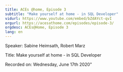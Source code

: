 ```yaml
---
title: ACEs @home, Episode 3
subtitle: "Make yourself at home - in SQL Developer"
vidurl: https://www.youtube.com/embed/bZdAYct-qvI
orgurl: https://acesathome.com/episodes/episode-3/
orgdesc: ACEs@Home, Episode 3
lang: en
---
```

Speaker: Sabine Heimsath, Robert Marz  

Title: Make yourself at home - in SQL Developer 

Recorded on: Wednesday, June 17th 2020"                

